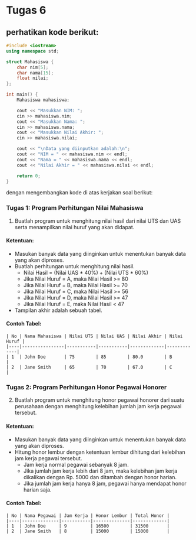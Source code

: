 # Tugas 6

## perhatikan kode berikut:
```cpp
#include <iostream>
using namespace std;

struct Mahasiswa {
    char nim[5];
    char nama[15];
    float nilai;
};

int main() {
    Mahasiswa mahasiswa;

    cout << "Masukkan NIM: ";
    cin >> mahasiswa.nim;
    cout << "Masukkan Nama: ";
    cin >> mahasiswa.nama;
    cout << "Masukkan Nilai Akhir: ";
    cin >> mahasiswa.nilai;

    cout << "\nData yang diinputkan adalah:\n";
    cout << "NIM = " << mahasiswa.nim << endl;
    cout << "Nama = " << mahasiswa.nama << endl;
    cout << "Nilai Akhir = " << mahasiswa.nilai << endl;

    return 0;
}
```
dengan mengembangkan kode di atas kerjakan soal berikut:

### Tugas 1: Program Perhitungan Nilai Mahasiswa

1. Buatlah program untuk menghitung nilai hasil dari nilai UTS dan UAS serta menampilkan nilai huruf yang akan didapat.

#### Ketentuan:
- Masukan banyak data yang diinginkan untuk menentukan banyak data yang akan diproses.
- Buatlah perhitungan untuk menghitung nilai hasil.
  - Nilai Hasil = (Nilai UAS * 40%) + (Nilai UTS * 60%)
  - Jika Nilai Huruf = A, maka Nilai Hasil >= 80
  - Jika Nilai Huruf = B, maka Nilai Hasil >= 70
  - Jika Nilai Huruf = C, maka Nilai Hasil >= 56
  - Jika Nilai Huruf = D, maka Nilai Hasil >= 47
  - Jika Nilai Huruf = E, maka Nilai Hasil < 47
- Tampilan akhir adalah sebuah tabel.

#### Contoh Tabel:
```
| No | Nama Mahasiswa | Nilai UTS | Nilai UAS | Nilai Akhir | Nilai Huruf |
|----|----------------|-----------|-----------|-------------|-------------|
| 1  | John Doe       | 75        | 85        | 80.0        | B           |
| 2  | Jane Smith     | 65        | 70        | 67.0        | C           |
```

### Tugas 2: Program Perhitungan Honor Pegawai Honorer

2. Buatlah program untuk menghitung honor pegawai honorer dari suatu perusahaan dengan menghitung kelebihan jumlah jam kerja pegawai tersebut. 

#### Ketentuan:
- Masukan banyak data yang diinginkan untuk menentukan banyak data yang akan diproses.
- Hitung honor lembur dengan ketentuan lembur dihitung dari kelebihan jam kerja pegawai tersebut.
  - Jam kerja normal pegawai sebanyak 8 jam.
  - Jika jumlah jam kerja lebih dari 8 jam, maka kelebihan jam kerja dikalikan dengan Rp. 5000 dan ditambah dengan honor harian.
  - Jika jumlah jam kerja hanya 8 jam, pegawai hanya mendapat honor harian saja.

#### Contoh Tabel:
```
| No | Nama Pegawai | Jam Kerja | Honor Lembur | Total Honor |
|----|--------------|-----------|--------------|-------------|
| 1  | John Doe     | 9         | 16500        | 31500       |
| 2  | Jane Smith   | 8         | 15000        | 15000       |
```
